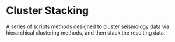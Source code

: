 # Cluster Stacking

A series of scripts methods designed to cluster seismology data via hierarchical clustering methods, and then stack the resulting data.



